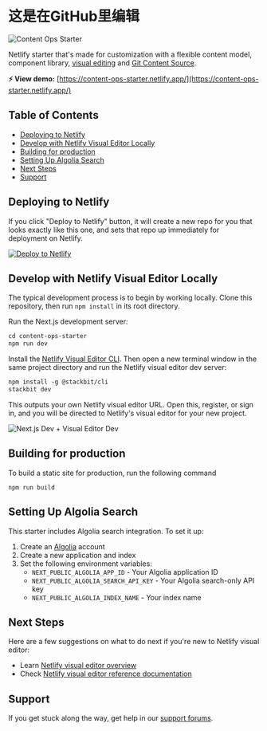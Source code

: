 # 这是在GitHub里编辑

![Content Ops Starter](https://assets.stackbit.com/docs/content-ops-starter-thumb.png)

Netlify starter that's made for customization with a flexible content model, component library, [visual editing](https://docs.netlify.com/visual-editor/overview/) and [Git Content Source](https://docs.netlify.com/create/content-sources/git/).

**⚡ View demo:** [https://content-ops-starter.netlify.app/](https://content-ops-starter.netlify.app/)

## Table of Contents

- [Deploying to Netlify](#deploying-to-netlify)
- [Develop with Netlify Visual Editor Locally](#develop-with-netlify-visual-editor-locally)
- [Building for production](#building-for-production)
- [Setting Up Algolia Search](#setting-up-algolia-search)
- [Next Steps](#next-steps)
- [Support](#support)

## Deploying to Netlify

If you click "Deploy to Netlify" button, it will create a new repo for you that looks exactly like this one, and sets that repo up immediately for deployment on Netlify.

[![Deploy to Netlify](https://www.netlify.com/img/deploy/button.svg)](https://app.netlify.com/start/deploy?repository=https://github.com/netlify-templates/content-ops-starter)

## Develop with Netlify Visual Editor Locally

The typical development process is to begin by working locally. Clone this repository, then run `npm install` in its root directory.

Run the Next.js development server:

```txt
cd content-ops-starter
npm run dev
```

Install the [Netlify Visual Editor CLI](https://www.npmjs.com/package/@stackbit/cli). Then open a new terminal window in the same project directory and run the Netlify visual editor dev server:

```txt
npm install -g @stackbit/cli
stackbit dev
```

This outputs your own Netlify visual editor URL. Open this, register, or sign in, and you will be directed to Netlify's visual editor for your new project.

![Next.js Dev + Visual Editor Dev](https://assets.stackbit.com/docs/next-dev-stackbit-dev.png)

## Building for production

To build a static site for production, run the following command

```shell
npm run build
```

## Setting Up Algolia Search

This starter includes Algolia search integration. To set it up:

1. Create an [Algolia](https://www.algolia.com/) account
2. Create a new application and index
3. Set the following environment variables:
   - `NEXT_PUBLIC_ALGOLIA_APP_ID` - Your Algolia application ID
   - `NEXT_PUBLIC_ALGOLIA_SEARCH_API_KEY` - Your Algolia search-only API key
   - `NEXT_PUBLIC_ALGOLIA_INDEX_NAME` - Your index name

## Next Steps

Here are a few suggestions on what to do next if you're new to Netlify visual editor:

- Learn [Netlify visual editor overview](https://docs.netlify.com/visual-editor/visual-editing/)
- Check [Netlify visual editor reference documentation](https://visual-editor-reference.netlify.com/)

## Support

If you get stuck along the way, get help in our [support forums](https://answers.netlify.com/).
